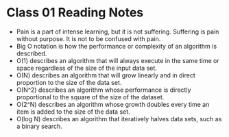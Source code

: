 # Class 01 Reading Notes
* Pain is a part of intense learning, but it is not suffering. Suffering is pain without purpose. It is not to be confused with pain.
* Big O notation is how the performance or complexity of an algorithm is described.
* O(1) describes an algorithm that will always execute in the same time or space regardless of the size of the input data set.
* O(N) describes an algorithm that will grow linearly and in direct proportion to the size of the data set.
* O(N^2) describes an algorithm whose performance is directly proportional to the square of the size of the dataset.
* O(2^N) describes an algorithm whose growth doubles every time an item is added to the size of the data set.
* O(log N) describes an algorithm that iteratively halves data sets, such as a binary search.

